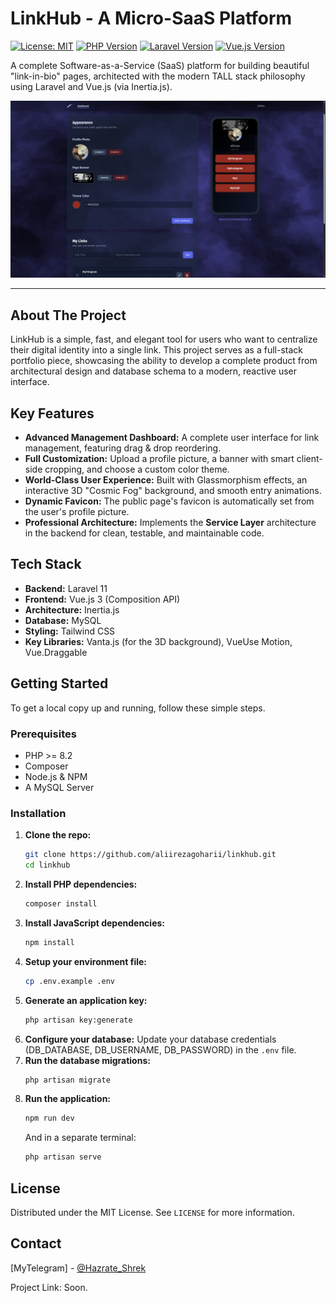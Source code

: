 # LinkHub - A Micro-SaaS Platform

[![License: MIT](https://img.shields.io/badge/License-MIT-blue.svg)](https://opensource.org/licenses/MIT)
[![PHP Version](https://img.shields.io/badge/PHP-8.2%2B-blueviolet)](https://www.php.net)
[![Laravel Version](https://img.shields.io/badge/Laravel-11.x-orange)](https://laravel.com)
[![Vue.js Version](https://img.shields.io/badge/Vue.js-3.x-green)](https://vuejs.org)

A complete Software-as-a-Service (SaaS) platform for building beautiful "link-in-bio" pages, architected with the modern TALL stack philosophy using Laravel and Vue.js (via Inertia.js).

![LinkHub Screenshot](./.github/assets/linkhub-preview.png)

---

## About The Project

LinkHub is a simple, fast, and elegant tool for users who want to centralize their digital identity into a single link. This project serves as a full-stack portfolio piece, showcasing the ability to develop a complete product from architectural design and database schema to a modern, reactive user interface.

## Key Features

* **Advanced Management Dashboard:** A complete user interface for link management, featuring drag & drop reordering.
* **Full Customization:** Upload a profile picture, a banner with smart client-side cropping, and choose a custom color theme.
* **World-Class User Experience:** Built with Glassmorphism effects, an interactive 3D "Cosmic Fog" background, and smooth entry animations.
* **Dynamic Favicon:** The public page's favicon is automatically set from the user's profile picture.
* **Professional Architecture:** Implements the **Service Layer** architecture in the backend for clean, testable, and maintainable code.

## Tech Stack

* **Backend:** Laravel 11
* **Frontend:** Vue.js 3 (Composition API)
* **Architecture:** Inertia.js
* **Database:** MySQL
* **Styling:** Tailwind CSS
* **Key Libraries:** Vanta.js (for the 3D background), VueUse Motion, Vue.Draggable

## Getting Started

To get a local copy up and running, follow these simple steps.

### Prerequisites

* PHP >= 8.2
* Composer
* Node.js & NPM
* A MySQL Server

### Installation

1.  **Clone the repo:**
    ```sh
    git clone https://github.com/aliirezagoharii/linkhub.git
    cd linkhub
    ```
2.  **Install PHP dependencies:**
    ```sh
    composer install
    ```
3.  **Install JavaScript dependencies:**
    ```sh
    npm install
    ```
4.  **Setup your environment file:**
    ```sh
    cp .env.example .env
    ```
5.  **Generate an application key:**
    ```sh
    php artisan key:generate
    ```
6.  **Configure your database:**
    Update your database credentials (DB_DATABASE, DB_USERNAME, DB_PASSWORD) in the `.env` file.
7.  **Run the database migrations:**
    ```sh
    php artisan migrate
    ```
8.  **Run the application:**
    ```sh
    npm run dev
    ```
    And in a separate terminal:
    ```sh
    php artisan serve
    ```

## License

Distributed under the MIT License. See `LICENSE` for more information.

## Contact

[MyTelegram] - [@Hazrate_Shrek](https://t.me/Hazrate_Shrek)

Project Link: Soon.
